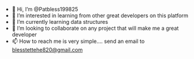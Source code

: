 - 👋 Hi, I’m @Patbless199825
- 👀 I’m interested in learning from other great developers on this platform
- 🌱 I’m currently learning data structures
- 💞️ I’m looking to collaborate on any project that will make me a great developer
- 📫 How to reach me is very simple.... send an email to blesstettehe820@gmail.com

<!---
Patbless199825/Patbless199825 is a ✨ special ✨ repository because its `README.md` (this file) appears on your GitHub profile.
You can click the Preview link to take a look at your changes.
--->
